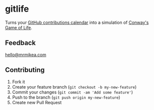 # gitlife

Turns your [GitHub contributions
calendar](https://github.com/blog/1360-introducing-contributions) into a
simulation of [Conway's Game of
Life](http://en.wikipedia.org/wiki/Conway's_Game_of_Life).

## Feedback

<hello@mrmikea.com>

## Contributing

1. Fork it
2. Create your feature branch (`git checkout -b my-new-feature`)
3. Commit your changes (`git commit -am 'Add some feature'`)
4. Push to the branch (`git push origin my-new-feature`)
5. Create new Pull Request
